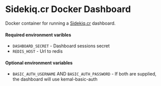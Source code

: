 # Sidekiq.cr Docker Dashboard

Docker container for running a [Sidekiq.cr](https://github.com/mperham/sidekiq.cr) dashboard.

#### Required environment varibles
* `DASHBOARD_SECRET` - Dashboard sessions secret
* `REDIS_HOST` - Url to redis

#### Optional environment variables
* `BASIC_AUTH_USERNAME` AND `BASIC_AUTH_PASSWORD` - If both are supplied, the dashboard will use kemal-basic-auth
